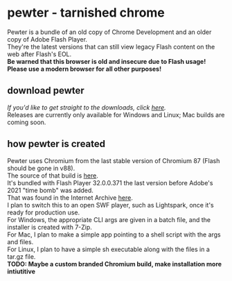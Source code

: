 # pewter - tarnished chrome
Pewter is a bundle of an old copy of Chrome Development and an older copy of Adobe Flash Player.  
They're the latest versions that can still view legacy Flash content on the web after Flash's EOL.  
**Be warned that this browser is old and insecure due to Flash usage!**  
**Please use a modern browser for all other purposes!**  
## download pewter
*If you'd like to get straight to the downloads, click [here](https://github.com/redbrain/pewter/releases/latest).*  
Releases are currently only available for Windows and Linux; Mac builds are coming soon.
## how pewter is created
Pewter uses Chromium from the last stable version of Chromium 87 (Flash should be gone in v88).  
The source of that build is [here](https://commondatastorage.googleapis.com/chromium-browser-snapshots/index.html?prefix=Win_x64/812845/).  
It's bundled with Flash Player 32.0.0.371 the last version before Adobe's 2021 "time bomb" was added.  
That was found in the Internet Archive [here](https://web.archive.org/web/20200524075102/https://fpdownload.adobe.com/pub/flashplayer/pdc/32.0.0.371/install_flash_player_ppapi.exe).  
I plan to switch this to an open SWF player, such as Lightspark, once it's ready for production use.  
For Windows, the appropriate CLI args are given in a batch file, and the installer is created with 7-Zip.  
For Mac, I plan to make a simple app pointing to a shell script with the args and files.  
For Linux, I plan to have a simple sh executable along with the files in a tar.gz file.  
**TODO: Maybe a custom branded Chromium build, make installation more intiutitive**
